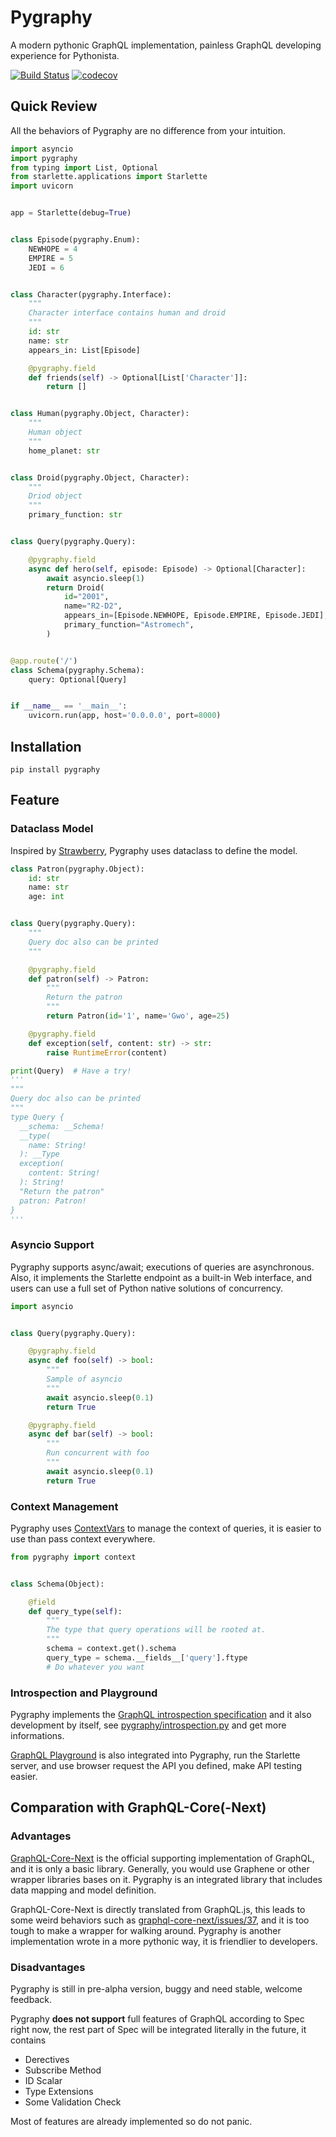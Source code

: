# Pygraphy
A modern pythonic GraphQL implementation, painless GraphQL developing experience for Pythonista.

[![Build Status](https://travis-ci.org/ethe/pygraphy.svg?branch=master)](https://travis-ci.org/ethe/pygraphy)
[![codecov](https://codecov.io/gh/ethe/pygraphy/branch/master/graph/badge.svg)](https://codecov.io/gh/ethe/pygraphy)


## Quick Review
All the behaviors of Pygraphy are no difference from your intuition.
```python
import asyncio
import pygraphy
from typing import List, Optional
from starlette.applications import Starlette
import uvicorn


app = Starlette(debug=True)


class Episode(pygraphy.Enum):
    NEWHOPE = 4
    EMPIRE = 5
    JEDI = 6


class Character(pygraphy.Interface):
    """
    Character interface contains human and droid
    """
    id: str
    name: str
    appears_in: List[Episode]

    @pygraphy.field
    def friends(self) -> Optional[List['Character']]:
        return []


class Human(pygraphy.Object, Character):
    """
    Human object
    """
    home_planet: str


class Droid(pygraphy.Object, Character):
    """
    Driod object
    """
    primary_function: str


class Query(pygraphy.Query):

    @pygraphy.field
    async def hero(self, episode: Episode) -> Optional[Character]:
        await asyncio.sleep(1)
        return Droid(
            id="2001",
            name="R2-D2",
            appears_in=[Episode.NEWHOPE, Episode.EMPIRE, Episode.JEDI],
            primary_function="Astromech",
        )


@app.route('/')
class Schema(pygraphy.Schema):
    query: Optional[Query]


if __name__ == '__main__':
    uvicorn.run(app, host='0.0.0.0', port=8000)

```

## Installation

`pip install pygraphy`


## Feature

### Dataclass Model

Inspired by [Strawberry](https://github.com/strawberry-graphql/strawberry), Pygraphy uses dataclass to define the model.
```python
class Patron(pygraphy.Object):
    id: str
    name: str
    age: int


class Query(pygraphy.Query):
    """
    Query doc also can be printed
    """

    @pygraphy.field
    def patron(self) -> Patron:
        """
        Return the patron
        """
        return Patron(id='1', name='Gwo', age=25)

    @pygraphy.field
    def exception(self, content: str) -> str:
        raise RuntimeError(content)

print(Query)  # Have a try!
'''
"""
Query doc also can be printed
"""
type Query {
  __schema: __Schema!
  __type(
    name: String!
  ): __Type
  exception(
    content: String!
  ): String!
  "Return the patron"
  patron: Patron!
}
'''
```

### Asyncio Support

Pygraphy supports async/await; executions of queries are asynchronous. Also, it implements the Starlette endpoint as a built-in Web interface, and users can use a full set of Python native solutions of concurrency.
```python
import asyncio


class Query(pygraphy.Query):

    @pygraphy.field
    async def foo(self) -> bool:
        """
        Sample of asyncio
        """
        await asyncio.sleep(0.1)
        return True

    @pygraphy.field
    async def bar(self) -> bool:
        """
        Run concurrent with foo
        """
        await asyncio.sleep(0.1)
        return True

```

### Context Management

Pygraphy uses [ContextVars](https://docs.python.org/3/library/contextvars.html#module-contextvars) to manage the context of queries, it is easier to use than pass context everywhere.
```python
from pygraphy import context


class Schema(Object):

    @field
    def query_type(self):
        """
        The type that query operations will be rooted at.
        """
        schema = context.get().schema
        query_type = schema.__fields__['query'].ftype
        # Do whatever you want
```

### Introspection and Playground

Pygraphy implements the [GraphQL introspection specification](https://graphql.github.io/graphql-spec/June2018/#sec-Introspection) and it also development by itself, see [pygraphy/introspection.py](pygraphy/introspection.py) and get more informations.

[GraphQL Playground](https://github.com/prisma/graphql-playground) is also integrated into Pygraphy, run the Starlette server, and use browser request the API you defined, make API testing easier.


## Comparation with GraphQL-Core(-Next)

### Advantages
[GraphQL-Core-Next](https://github.com/graphql-python/graphql-core-next) is the official supporting implementation of GraphQL, and it is only a basic library. Generally, you would use Graphene or other wrapper libraries bases on it. Pygraphy is an integrated library that includes data mapping and model definition.

GraphQL-Core-Next is directly translated from GraphQL.js, this leads to some weird behaviors such as [graphql-core-next/issues/37](https://github.com/graphql-python/graphql-core-next/issues/37#issuecomment-503499643), and it is too tough to make a wrapper for walking around. Pygraphy is another implementation wrote in a more pythonic way, it is friendlier to developers.

### Disadvantages

Pygraphy is still in pre-alpha version, buggy and need stable, welcome feedback.

Pygraphy **does not support** full features of GraphQL according to Spec right now, the rest part of Spec will be integrated literally in the future, it contains
  - Derectives
  - Subscribe Method
  - ID Scalar
  - Type Extensions
  - Some Validation Check

Most of features are already implemented so do not panic.
